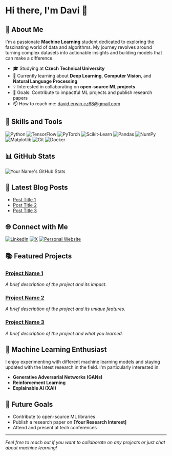 # Hi there, I'm Davi 👋

## 🌟 About Me

I'm a passionate **Machine Learning** student dedicated to exploring the fascinating world of data and algorithms. My journey revolves around turning complex datasets into actionable insights and building models that can make a difference.

- 🎓 Studying at **Czech Technical University**
- 🌱 Currently learning about **Deep Learning**, **Computer Vision**, and **Natural Language Processing**
- 💡 Interested in collaborating on **open-source ML projects**
- 🎯 Goals: Contribute to impactful ML projects and publish research papers
- 📫 How to reach me: [david.erwin.cz68@gmail.com](mailto:david.erwin.cz68@gmail.com)

## 🚀 Skills and Tools

![Python](https://img.shields.io/badge/-Python-3776AB?logo=python&logoColor=white&style=flat)
![TensorFlow](https://img.shields.io/badge/-TensorFlow-FF6F00?logo=tensorflow&logoColor=white&style=flat)
![PyTorch](https://img.shields.io/badge/-PyTorch-EE4C2C?logo=pytorch&logoColor=white&style=flat)
![Scikit-Learn](https://img.shields.io/badge/-Scikit--Learn-F7931E?logo=scikit-learn&logoColor=white&style=flat)
![Pandas](https://img.shields.io/badge/-Pandas-150458?logo=pandas&logoColor=white&style=flat)
![NumPy](https://img.shields.io/badge/-NumPy-013243?logo=numpy&logoColor=white&style=flat)
![Matplotlib](https://img.shields.io/badge/-Matplotlib-11557C?logo=matplotlib&logoColor=white&style=flat)
![Git](https://img.shields.io/badge/-Git-F05032?logo=git&logoColor=white&style=flat)
![Docker](https://img.shields.io/badge/-Docker-2496ED?logo=docker&logoColor=white&style=flat)

## 📊 GitHub Stats

![Your Name's GitHub Stats](https://github-readme-stats.vercel.app/api?username=dawi369&show_icons=true&theme=radical)

## 📝 Latest Blog Posts

<!-- BLOG-POST-LIST:START -->
- [Post Title 1](https://yourblog.com/post1)
- [Post Title 2](https://yourblog.com/post2)
- [Post Title 3](https://yourblog.com/post3)
<!-- BLOG-POST-LIST:END -->

## 🌐 Connect with Me

[![LinkedIn](https://img.shields.io/badge/-LinkedIn-0A66C2?logo=linkedin&logoColor=white&style=flat)](www.linkedin.com/in/david-erwin-cz68)
[![X](https://img.shields.io/twitter/url)](https://x.com/0xSiliconShark)
[![Personal Website](https://img.shields.io/badge/-Website-000000?logo=About.me&logoColor=white&style=flat)](https://yourwebsite.com)

## 📚 Featured Projects

### [Project Name 1](https://github.com/yourusername/project1)
*A brief description of the project and its impact.*

### [Project Name 2](https://github.com/yourusername/project2)
*A brief description of the project and its unique features.*

### [Project Name 3](https://github.com/yourusername/project3)
*A brief description of the project and what you learned.*

## 🤖 Machine Learning Enthusiast

I enjoy experimenting with different machine learning models and staying updated with the latest research in the field. I'm particularly interested in:

- **Generative Adversarial Networks (GANs)**
- **Reinforcement Learning**
- **Explainable AI (XAI)**

## 🎯 Future Goals

- Contribute to open-source ML libraries
- Publish a research paper on **[Your Research Interest]**
- Attend and present at tech conferences

---

*Feel free to reach out if you want to collaborate on any projects or just chat about machine learning!*

